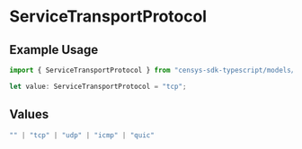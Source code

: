 # ServiceTransportProtocol

## Example Usage

```typescript
import { ServiceTransportProtocol } from "censys-sdk-typescript/models/components";

let value: ServiceTransportProtocol = "tcp";
```

## Values

```typescript
"" | "tcp" | "udp" | "icmp" | "quic"
```